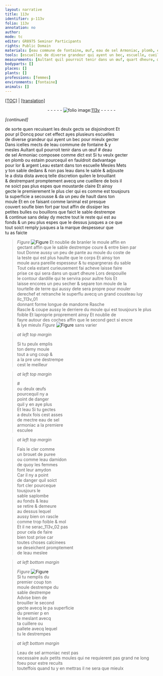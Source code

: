 ```yaml
---
layout: narrative
title: 113v
identifier: p-113v
folio: 113v
annotation: no
author:
mode: tc
editor: GR8975 Seminar Participants
rights: Public Domain
materials: [eau commune de fontaine, œuf, eau de sel Armoniac, plomb, estaim, or, argent, eau, bois, moustarde claire, ardille, terre, œufs, eau de sel armoniac, brouet de puree, eau damidon, amydon]
tools: [escuelles de diverse grandeur qui ayent un bec, escuelle, cueillere de bois, moule, cousteau, cuillere, pallete, moules]
measurements: [Aultant quil pourroit tenir dans un œuf, quart dheure, œufs]
bodyparts: []
places: []
plants: []
professions: [femmes]
environments: [fontaine]
animals: []
---
```


 <p><a href="{{ site.baseurl }}/diplomatic/">[TOC]</a> | <a href="{{ site.baseurl }}/texts/p-113v_tl/" target="_blank">[translation]</a></p><div class="folio" align="center">- - - - - <a href="http://gallica.bnf.fr/ark:/12148/btv1b10500001g/f232.image" target="_blank"><img src="https://cu-mkp.github.io/2017-workshop-edition/assets/photo-icon.png" alt="folio image: " style="display:inline-block; margin-bottom:-3px;"/>113v</a> - - - - - </div>  
 
*[continued]*
  
de sorte quen recuisant les deulx gects se disjoindront <span class="del">Et<br/> pour pl</span> Doncq pour cet effect ayes plusieurs <span class="tl">escuelles<br/> de diverse grandeur qui ayent un bec</span> pour mieulx gecter<br/> Dans icelles mects de l<span class="m">eau commune de <span class="env">fontaine</span></span> & y<br/> mesles <span class="ms">Aultant quil pourroit tenir dans un <span class="m">œuf</span></span> <span class="add">#</span> d<span class="m">eau<br/> de sel Armoniac</span> composee co<span class="exp">mm</span>e dict est Si tu veulx gecter<br/> en <span class="m">plomb</span> ou <span class="m">estaim</span> pourcequil en fauldroit dadvantage<br/> pour l<span class="m">or</span> & <span class="m">argent</span> L<span class="m">eau</span> estant dans ton <span class="tl">escuelle</span> <span class="del">Mesles</span> Mets<br/> <span class="del">y</span> ton sable dedans & non pas l<span class="m">eau</span> dans le sable & adjouste<br/> le <span class="del">a dista dista</span> avecq telle discretion qu<span class="del">il</span>en le brouillant<br/> & destrempant promptement avecq une <span class="tl">cueillere de <span class="m">bois</span></span> il<br/> ne soict pas plus espes que <span class="m">moustarde <span class="del">claire</span></span> Et ainsy<br/> gecte <span class="del">le</span> premierement le plus cler <span class="del">qui es</span> co<span class="exp">mm</span>e est tousjours<br/> la superficie a secousse & <span class="del">da</span> un peu de hault dans ton<br/> <span class="tl">moule</span> Et en ce faisant comme lanimal est presque<br/> couvert soufle bien fort par tout affin de dissiper les<br/> petites bulles ou bouillons que faict le sable destrempe<br/> & continue sans delay dy mectre tout le reste qui est au<br/> fonds & un peu plus espes que le dessus jusques a ce que<br/> tout soict remply jusques a la marque despesseur que<br/> tu as faicte 
> *Figure*
> <a href="https://drive.google.com/open?id=0B9-oNrvWdlO5bEE5QmFaQWxUYm8" target="_blank"><img src="https://cu-mkp.github.io/GR8975-edition/assets/photo-icon.png" alt="Figure" style="display:inline-block; margin-bottom:-3px;"/></a>
 Et noublie de branler le <span class="tl">moule</span> <span class="del">affin</span> en<br/> gectant affin que le sable destrempe coure & entre bien par<br/> tout Donne aussy un peu de pante au <span class="tl">moule</span> du coste de<br/> la teste qui est plus haulte que le corps Et ainsy ton<br/> <span class="tl">moule</span> aura pareille espesseur & tu espargneras du sable<br/> Tout cela estant curieusement <span class="del">fai</span> acheve laisse faire<br/> prise ce qui sera dans un <span class="ms"><span class="tmp">quart dheure</span></span> Lors despouille<br/> le contour d<span class="m">ardille</span> qui te servira pour aultre fois Et<br/> laisse encores un peu secher & separe ton <span class="tl">moule</span> de la<br/> tourtelle de <span class="m">terre</span> qui aussy <span class="del">de</span>te sera propre pour mouler<br/> derechef et retranche le superflu avecq un grand <span class="tl">cousteau</span> luy IIc_113v_01<br/> donnant forme longue de <span class="mu">mandorre</span> <span class="del">Rasche</span><br/> Rascle & coupe aussy le derriere <span class="add">du <span class="tl">moule</span></span> qui est tousjours le plus<br/> foible Et laproprie proprem<span class="exp">ent</span> ainsy Et noublie de<br/> fayre autour des coches affin que le second gect si encre<br/> & lye mieulx 
> *Figure*
> <a href="https://drive.google.com/open?id=0B9-oNrvWdlO5V29QdUxZVmxCUDQ" target="_blank"><img src="https://cu-mkp.github.io/GR8975-edition/assets/photo-icon.png" alt="Figure" style="display:inline-block; margin-bottom:-3px;"/></a>
 sans varier
 
> *at left top margin*
> 
> 
>   <span class="del">Si tu peulx emplis</span><br/> ton demy <span class="tl">moule</span><br/> tout a ung coup &<br/> a <span class="del">la pre</span> une destrempe<br/> cest le meilleur
 
> *at left top margin*
> 
> 
>   #<br/> ou deulx <span class="ms"><span class="m">œufs</span></span><br/> pourcequil ny a<br/> point de danger<br/> quil y en aye plus<br/> <span class="del">Et l<span class="m">eau</span></span> Si tu gectes<br/> a deulx fois cest asses<br/> de mectre <span class="m">eau de sel<br/> armoniac</span> a la premiere<br/> esculee
 
> *at left top margin*
> 
> 
>   Fais le cler comme<br/> un <span class="m">brouet de puree</span><br/> ou comme l<span class="m">eau damidon</span><br/> de quoy les <span class="pro">femmes</span><br/> font leur <span class="m">amydon</span><br/> Car il ny a point<br/> de danger quil soict<br/> fort cler pourceque<br/> tousjours le<br/> sable saplombe<br/> au fonds & l<span class="m">eau</span><br/> se retire & demeure<br/> au dessus lequel<br/> aussy bien on rascle<br/> co<span class="exp">mm</span>e trop foible & mol<br/> Et il ne serac_113v_02 pas<br/> pour cela de faire<br/> bien tost prise car<br/> toutes choses calcinees<br/> se deseichent promptem<span class="exp">ent</span><br/> de l<span class="m">eau</span> meslee
 
> *at left bottom margin*
> 
> 
>   
> *Figure*
> <a href="https://drive.google.com/open?id=0B9-oNrvWdlO5dEdzS040X3RjbkU" target="_blank"><img src="https://cu-mkp.github.io/GR8975-edition/assets/photo-icon.png" alt="Figure" style="display:inline-block; margin-bottom:-3px;"/></a>
<br/> Si tu nemplis du<br/> premier coup ton<br/> <span class="tl">moule</span> <span class="del">destrempe</span> du<br/> sable destrempe<br/> Advise bien de<br/> brouiller le second<br/> gecte avecq l<span class="del">e p</span>a superficie<br/> du premier <span class="del">p</span> en<br/> le meslant avecq<br/> ta <span class="tl">cuillere</span> ou<br/> <span class="tl">pallete</span> avecq lequel<br/> tu le destrempes
 
> *at left bottom margin*
> 
> 
>   L<span class="m">eau de sel armoniac</span> nest pas<br/> necessaire aulx petits <span class="tl">moules</span> qui ne requierent pas grand ne long foeu pour estre recuits<br/> touteffois quand tu y en mettras il ne sera que mieulx<br/> <span class="ill"></span>
 
 